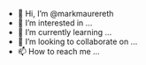 - 👋 Hi, I’m @markmaurereth
- 👀 I’m interested in ...
- 🌱 I’m currently learning ...
- 💞️ I’m looking to collaborate on ...
- 📫 How to reach me ...

<!---
markmaurereth/markmaurereth is a ✨ special ✨ repository because its `README.md` (this file) appears on your GitHub profile.
You can click the Preview link to take a look at your changes.
--->
